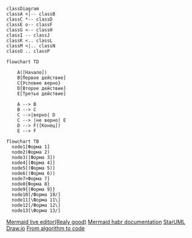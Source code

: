 ```mermaid
classDiagram
classA <|-- classB
classC *-- classD
classE o-- classF
classG <-- classH
classI -- classJ
classK <.. classL
classM <|.. classN
classO .. classP
```

```mermaid
flowchart TD

    A([Начало]) 
    B[Первое действие]
    C{Условие верно}
    D[Второе действие]
    E[Третье действие]

    A --> B
    B --> C
    C -->|верно| D
    C --> |не верно| E
    D --> F([Конец])
    E --> F
```

```mermaid
flowchart TB
  node1[Форма 1]  
  node2(Форма 2)
  node3([Форма 3])
  node4[[Форма 4]]
  node5[(Форма 5)]
  node6((Форма 6))
  node7>Форма 7]
  node8{Форма 8}
  node9{{Форма 9}}
  node10[/Форма 10/]
  node11[\Форма 11\]
  node12[/Форма 12\]
  node13[\Форма 13/]
```
[Mermaid live editor(Realy good)](https://mermaid.live/edit#pako:eNp9kbFOwzAQhl_FctdUKm1ZPCDRpmxMMJEwWIlDoyZx5bgqVVOJdoCFiREJIcELVIhIIESe4fxGXJpEdEB48d1_3_l--ZbUk76gjAaRnHtjrjQ5t93ETQieYweeYGvuYAtfUFxW4sCBZ8jNDbxBATmBd8jh06zNBoUPyGtquIRXsy7bKpngVTZ9Q7GqCNuBB2wqUPznnZEDL0jkZmPu_6Zqq6TdPiKD2uIuGdZOyiT7HZ8Re69AMtT23WVkVPvblU8ceER_yJjbxlJVaCaTVC8igQaCMIpYKwi6_U7HSrWSE8FavV6vjtvz0Ndj1p9eW56MpCrRoKn5PMW_V3zByEGXHFKLxkLFPPRxM8tyjkv1WMTCpQxDn6uJS91khRyfaXm2SDzKtJoJi86mPtfCDvmV4jFlAY9SVIUfaqlOq1XvNm7RKU8upGyY1Q9z6d6A)
[Mermaid habr documentation](https://habr.com/ru/articles/652867/)
[StarUML](https://staruml.io/download)
[Draw.io](https://app.diagrams.net/)
[From algorithm to code](http://www.athtek.com/flowchart-to-code.html)
